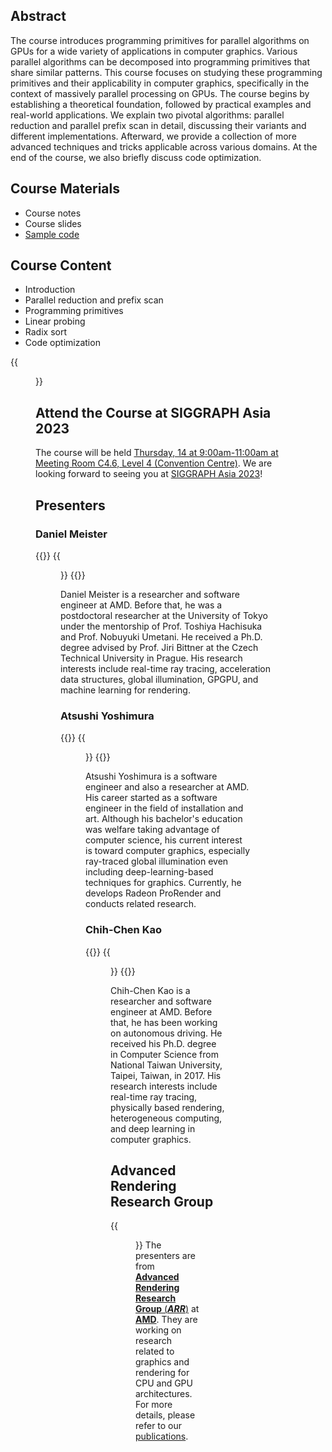 ## Abstract

The course introduces programming primitives for parallel algorithms on GPUs for a wide variety of applications in computer graphics. Various parallel algorithms can be decomposed into programming primitives that share similar patterns. This course focuses on studying these programming primitives and their applicability in computer graphics, specifically in the context of massively parallel processing on GPUs. The course begins by establishing a theoretical foundation, followed by practical examples and real-world applications. We explain two pivotal algorithms: parallel reduction and parallel prefix scan in detail, discussing their variants and different implementations. Afterward, we provide a collection of more advanced techniques and tricks applicable across various domains. At the end of the course, we also briefly discuss code optimization.

## Course Materials
- Course notes
- Course slides
- [Sample code](https://github.com/amdadvtech/Orochi/tree/course/Course)

## Course Content

- Introduction
- Parallel reduction and prefix scan
- Programming primitives
- Linear probing
- Radix sort
- Code optimization

{{<figure src="sa-course-slides.png" width="600px" class="no-photoswipe">}}

## Attend the Course at SIGGRAPH Asia 2023
The course will be held [Thursday, 14 at 9:00am-11:00am at Meeting Room C4.6, Level 4 (Convention Centre)](https://asia.siggraph.org/2023/presentation/?id=crs_114&sess=sess107).
We are looking forward to seeing you at [SIGGRAPH Asia 2023](https://asia.siggraph.org/2023/)!

## Presenters

### Daniel Meister
{{<gallery caption-effect="fade" >}}
{{<figure src="crs_114s2-auth2_pic_0.png" class="no-photoswipe">}}
{{</gallery >}}

Daniel Meister is a researcher and software engineer at AMD. Before that, he was a postdoctoral researcher at the University of Tokyo under the mentorship of Prof. Toshiya Hachisuka and Prof. Nobuyuki Umetani. He received a Ph.D. degree advised by Prof. Jiri Bittner at the Czech Technical University in Prague. His research interests include real-time ray tracing, acceleration data structures, global illumination, GPGPU, and machine learning for rendering.

### Atsushi Yoshimura

{{<gallery caption-effect="fade" >}}
{{<figure src="crs_114s2-auth2_pic_1.jpg" class="no-photoswipe">}}
{{</gallery >}}

Atsushi Yoshimura is a software engineer and also a researcher at AMD. His career started as a software engineer in the field of installation and art. Although his bachelor's education was welfare taking advantage of computer science, his current interest is toward computer graphics, especially ray-traced global illumination even including deep-learning-based techniques for graphics. Currently, he develops Radeon ProRender and conducts related research.

### Chih-Chen Kao

{{<gallery caption-effect="fade" >}}
{{<figure src="crs_114s2-auth2_pic_2.jpg" class="no-photoswipe">}}
{{</gallery >}}

Chih-Chen Kao is a researcher and software engineer at AMD. Before that, he has been working on autonomous driving. He received his Ph.D. degree in Computer Science from National Taiwan University, Taipei, Taiwan, in 2017. His research interests include real-time ray tracing, physically based rendering, heterogeneous computing, and deep learning in computer graphics.

<!-- `beautifulhugo` supports content on your front page. Edit `/content/_index.md` to change what appears here. Delete `/content/_index.md` if you don't want any content here. -->

## Advanced Rendering Research Group
{{<figure src="ARR.png" width="500px" class="no-photoswipe" link="https://gpuopen.com/advanced-rendering-research/">}}
The presenters are from [**Advanced Rendering Research Group** (***ARR***)](https://gpuopen.com/advanced-rendering-research/) at [**AMD**](https://www.amd.com/en.html). They are working on research related to graphics and rendering for CPU and GPU architectures. For more details, please refer to our [publications](https://gpuopen.com/learn/publications/).